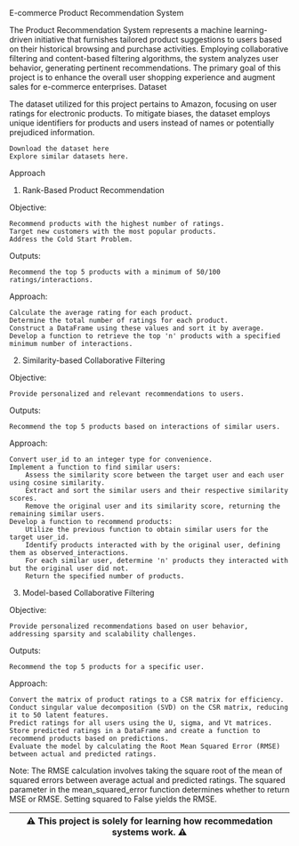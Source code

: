E-commerce Product Recommendation System

The Product Recommendation System represents a machine learning-driven initiative that furnishes tailored product suggestions to users based on their historical browsing and purchase activities. Employing collaborative filtering and content-based filtering algorithms, the system analyzes user behavior, generating pertinent recommendations. The primary goal of this project is to enhance the overall user shopping experience and augment sales for e-commerce enterprises.
Dataset

The dataset utilized for this project pertains to Amazon, focusing on user ratings for electronic products. To mitigate biases, the dataset employs unique identifiers for products and users instead of names or potentially prejudiced information.

    Download the dataset here
    Explore similar datasets here.

Approach
1) Rank-Based Product Recommendation

Objective:

    Recommend products with the highest number of ratings.
    Target new customers with the most popular products.
    Address the Cold Start Problem.

Outputs:

    Recommend the top 5 products with a minimum of 50/100 ratings/interactions.

Approach:

    Calculate the average rating for each product.
    Determine the total number of ratings for each product.
    Construct a DataFrame using these values and sort it by average.
    Develop a function to retrieve the top 'n' products with a specified minimum number of interactions.

2) Similarity-based Collaborative Filtering

Objective:

    Provide personalized and relevant recommendations to users.

Outputs:

    Recommend the top 5 products based on interactions of similar users.

Approach:

    Convert user_id to an integer type for convenience.
    Implement a function to find similar users:
        Assess the similarity score between the target user and each user using cosine similarity.
        Extract and sort the similar users and their respective similarity scores.
        Remove the original user and its similarity score, returning the remaining similar users.
    Develop a function to recommend products:
        Utilize the previous function to obtain similar users for the target user_id.
        Identify products interacted with by the original user, defining them as observed_interactions.
        For each similar user, determine 'n' products they interacted with but the original user did not.
        Return the specified number of products.

3) Model-based Collaborative Filtering

Objective:

    Provide personalized recommendations based on user behavior, addressing sparsity and scalability challenges.

Outputs:

    Recommend the top 5 products for a specific user.

Approach:

    Convert the matrix of product ratings to a CSR matrix for efficiency.
    Conduct singular value decomposition (SVD) on the CSR matrix, reducing it to 50 latent features.
    Predict ratings for all users using the U, sigma, and Vt matrices.
    Store predicted ratings in a DataFrame and create a function to recommend products based on predictions.
    Evaluate the model by calculating the Root Mean Squared Error (RMSE) between actual and predicted ratings.

Note: The RMSE calculation involves taking the square root of the mean of squared errors between average actual and predicted ratings. The squared parameter in the mean_squared_error function determines whether to return MSE or RMSE. Setting squared to False yields the RMSE.
     

| ⚠️  This project is solely for learning how recommedation systems work. ⚠️ |
|-----------------------------------------------------------------------------|
